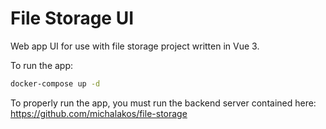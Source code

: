 # File Storage UI

Web app UI for use with file storage project written in Vue 3.

To run the app:

```sh
docker-compose up -d
```

To properly run the app, you must run the backend server contained here: https://github.com/michalakos/file-storage
